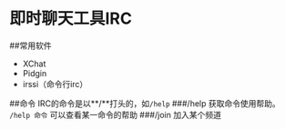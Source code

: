 即时聊天工具IRC
=======
##常用软件
- XChat
- Pidgin
- irssi（命令行irc）

##命令 
IRC的命令是以**/**打头的，如`/help`
###/help
获取命令使用帮助。  
`/help 命令` 可以查看某一命令的帮助
###/join
加入某个频道
